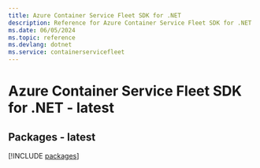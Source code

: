 ```yaml
---
title: Azure Container Service Fleet SDK for .NET
description: Reference for Azure Container Service Fleet SDK for .NET
ms.date: 06/05/2024
ms.topic: reference
ms.devlang: dotnet
ms.service: containerservicefleet
---
```

# Azure Container Service Fleet SDK for .NET - latest
## Packages - latest
[!INCLUDE [packages](container-service-fleet-index.md)]
